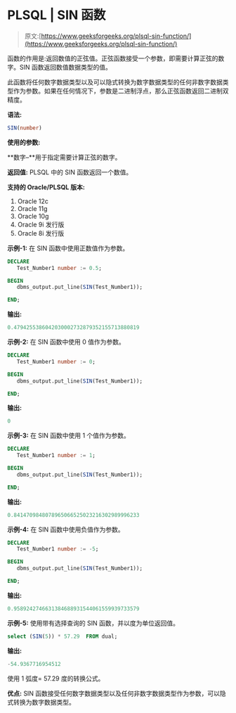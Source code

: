# PLSQL | SIN 函数

> 原文:[https://www.geeksforgeeks.org/plsql-sin-function/](https://www.geeksforgeeks.org/plsql-sin-function/)

函数的作用是:返回数值的正弦值。正弦函数接受一个参数，即需要计算正弦的数字。SIN 函数返回数值数据类型的值。

此函数将任何数字数据类型以及可以隐式转换为数字数据类型的任何非数字数据类型作为参数。如果在任何情况下，参数是二进制浮点，那么正弦函数返回二进制双精度。

**语法:**

```sql
SIN(number)
```

**使用的参数:**

**数字–**用于指定需要计算正弦的数字。

**返回值:**
PLSQL 中的 SIN 函数返回一个数值。

**支持的 Oracle/PLSQL 版本:**

1.  Oracle 12c
2.  Oracle 11g
3.  Oracle 10g
4.  Oracle 9i 发行版
5.  Oracle 8i 发行版

**示例-1:** 在 SIN 函数中使用正数值作为参数。

```sql
DECLARE 
   Test_Number1 number := 0.5;

BEGIN 
   dbms_output.put_line(SIN(Test_Number1)); 

END; 
```

**输出:**

```sql
0.4794255386042030002732879352155713880819 
```

**示例-2:** 在 SIN 函数中使用 0 值作为参数。

```sql
DECLARE 
   Test_Number1 number := 0;

BEGIN 
   dbms_output.put_line(SIN(Test_Number1)); 

END; 
```

**输出:**

```sql
0 
```

**示例-3:** 在 SIN 函数中使用 1 个值作为参数。

```sql
DECLARE 
   Test_Number1 number := 1;

BEGIN 
   dbms_output.put_line(SIN(Test_Number1)); 

END; 
```

**输出:**

```sql
0.8414709848078965066525023216302989996233 
```

**示例-4:** 在 SIN 函数中使用负值作为参数。

```sql
DECLARE 
   Test_Number1 number := -5;

BEGIN 
   dbms_output.put_line(SIN(Test_Number1)); 

END; 
```

**输出:**

```sql
0.9589242746631384688931544061559939733579 
```

**示例-5:** 使用带有选择查询的 SIN 函数，并以度为单位返回值。

```sql
select (SIN(5)) * 57.29  FROM dual; 
```

**输出:**

```sql
-54.9367716954512 
```

使用 1 弧度= 57.29 度的转换公式。

**优点:**
SIN 函数接受任何数字数据类型以及任何非数字数据类型作为参数，可以隐式转换为数字数据类型。
